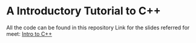# A Introductory Tutorial to C++

All the code can be found in this repository
Link for the slides referred for meet: [Intro to C++](https://docs.google.com/presentation/d/1tdmt2Mb5CRpcqd-rcfPfl3CQQwbUiDxeJmJ3NhwXS1M/edit?usp=sharing)
